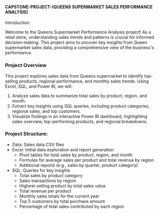 #### CAPSTONE-PROJECT-(QUEENS SUPERMARKET SALES PERFORMANCE ANALYSIS)


Introduction:

Welcome to the Queens Supermarket Performance Analysis project! As a retail store, understanding sales trends and patterns is crucial for informed decision-making. This project aims to uncover key insights from Queen supermarket sales data, providing a comprehensive view of the business's performance.

### Project Overview
This project explores sales data from Queens supermarket to identify top-selling products, regional performance, and monthly sales trends. Using Excel, SQL, and Power BI, we will:

1. Analyze sales data to summarize total sales by product, region, and month.
2. Extract key insights using SQL queries, including product categories, regional sales, and top customers.
3. Visualize findings in an interactive Power BI dashboard, highlighting sales overview, top-performing products, and regional breakdowns.

### Project Structure:

- Data: Sales data CSV files
- Excel: Initial data exploration and report generation
    - Pivot tables for total sales by product, region, and month
    - Formulas for average sales per product and total revenue by region
    - Additional reports (e.g., sales by quarter, product category)
- SQL: Queries for key insights
    - Total sales by product category
    - Sales transactions by region
    - Highest-selling product by total sales value
    - Total revenue per product
    - Monthly sales totals for the current year
    - Top 5 customers by total purchase amount
    - Percentage of total sales contributed by each region




